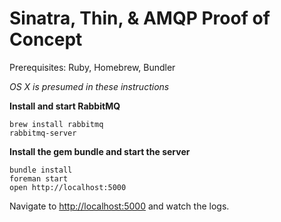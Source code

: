 # Sinatra, Thin, & AMQP Proof of Concept

Prerequisites: Ruby, Homebrew, Bundler

*OS X is presumed in these instructions*

**Install and start RabbitMQ**

    brew install rabbitmq
    rabbitmq-server

**Install the gem bundle and start the server**

    bundle install
    foreman start
    open http://localhost:5000

Navigate to <http://localhost:5000> and watch the logs.
